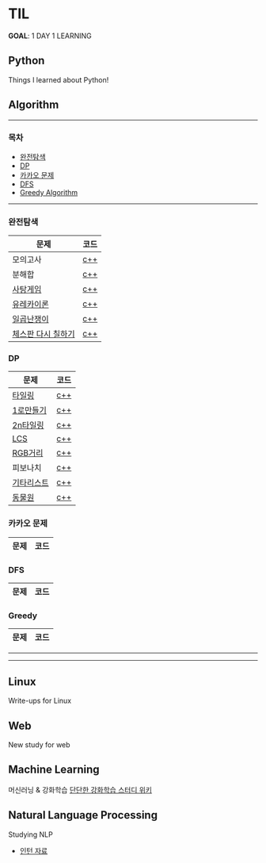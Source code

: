 # TIL

**GOAL**: 1 DAY 1 LEARNING

## Python
Things I learned about Python!

## Algorithm
----------------------------------------------
### 목차
* [완전탐색](https://github.com/Haonly/TIL/tree/master/Algorithm/Bruete%20Force)
* [DP](https://github.com/Haonly/TIL/tree/master/Algorithm/DP)
* [카카오 문제](https://github.com/Haonly/TIL/tree/master/Algorithm/카카오%20문제)
* [DFS](https://github.com/Haonly/TIL/tree/master/Algorithm/DFS)
* [Greedy Algorithm](https://github.com/Haonly/TIL/tree/master/Algorithm/Greedy)
-------------------------------------
### 완전탐색
문제 | 코드
--- | ---
모의고사 | [c++](https://github.com/Haonly/TIL/blob/master/Algorithm/Bruete%20Force/모의고사.cpp)
분해합 | [c++](https://github.com/Haonly/TIL/blob/master/Algorithm/Bruete%20Force/분해합.cpp)
[사탕게임](https://www.acmicpc.net/problem/3085) | [c++](https://github.com/Haonly/TIL/blob/master/Algorithm/Bruete%20Force/사탕게임.cpp)
[유레카이론](https://www.acmicpc.net/problem/10448) | [c++](https://github.com/Haonly/TIL/blob/master/Algorithm/Bruete%20Force/유레카이론.cpp)
[일곱난쟁이](https://www.acmicpc.net/problem/2309) | [c++](https://github.com/Haonly/TIL/blob/master/Algorithm/Bruete%20Force/일곱난쟁이.cpp)
[체스판 다시 칠하기](https://www.acmicpc.net/problem/1018) | [c++](https://github.com/Haonly/TIL/blob/master/Algorithm/Bruete%20Force/채스판%20다시%20칠하기.cpp)
### DP
문제 | 코드
--- | ---
[타일링](https://www.acmicpc.net/problem/1793) | [c++](https://github.com/Haonly/TIL/blob/master/Algorithm/DP/01타일링.cpp)
[1로만들기](https://www.acmicpc.net/problem/1463) | [c++](https://github.com/Haonly/TIL/blob/master/Algorithm/DP/1로만들기.cpp)
[2n타일링](https://www.acmicpc.net/problem/11726) | [c++](https://github.com/Haonly/TIL/blob/master/Algorithm/DP/2n타일링.cpp)
[LCS](https://www.acmicpc.net/problem/9251) | [c++](https://github.com/Haonly/TIL/blob/master/Algorithm/DP/LCS.cpp)
[RGB거리](https://www.acmicpc.net/problem/1149) | [c++](https://github.com/Haonly/TIL/blob/master/Algorithm/DP/RGB거리.cpp)
피보나치 | [c++](https://github.com/Haonly/TIL/blob/master/Algorithm/DP/fibonacci.cpp)
[기타리스트](https://www.acmicpc.net/problem/1495) | [c++](https://github.com/Haonly/TIL/blob/master/Algorithm/DP/기타리스트.cpp)
[동물원](https://www.acmicpc.net/problem/1309) | [c++](https://github.com/Haonly/TIL/blob/master/Algorithm/DP/동물원.cpp)
### 카카오 문제
문제 | 코드
--- | ---

### DFS
문제 | 코드
--- | ---

### Greedy
문제 | 코드
--- | ---

-----------------
--------------------
## Linux
Write-ups for Linux

## Web
New study for web

## Machine Learning
머신러닝 & 강화학습
[단단한 강화학습 스터디 위키](https://github.com/Haonly/TIL/wiki/1.2-예제)

## Natural Language Processing
Studying NLP 
* [인턴 자료](https://github.com/Haonly/NER-with-tensorflow)
